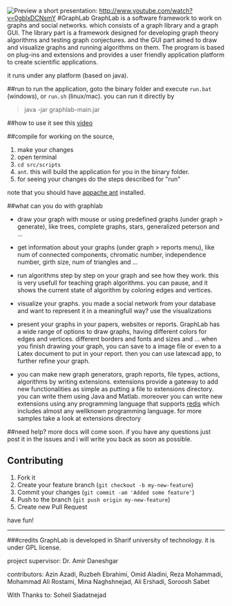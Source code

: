![Preview](https://github.com/azinazadi/GraphLab/raw/master/presentation/peterson.png)
a short presentation: http://www.youtube.com/watch?v=0gblxDCNsmY
#GraphLab
GraphLab is a software framework to work on graphs and social networks. which consists of a graph library and a graph GUI. The library part is a framework designed for developing graph theory algorithms and testing graph conjectures. and the GUI part aimed to draw and visualize graphs and running algorithms on them. The program is based on plug-ins and extensions and provides a user friendly application platform to create scientific applications.

it runs under any platform (based on java).

##run
to run the application, goto the binary folder and execute `run.bat` (windows), or `run.sh` (linux/mac).
you can run it directly by

> java -jar graphlab-main.jar

##how to use it
see this [video](http://www.youtube.com/watch?v=0gblxDCNsmY)

##compile
for working on the source, 

1. make your changes
2. open terminal
3. `cd src/scripts` 
4. `ant`. this will build the application for you in the binary folder.
5. for seeing your changes do the steps described for "run"

note that you should have [appache ant](http://ant.apache.org/) installed.

##what can you do with graphlab

* draw your graph with mouse or using predefined graphs (under graph > generate), like trees, complete graphs, stars, generalized peterson and ...
* get information about your graphs (under graph > reports menu), like num of connected components, chromatic number, independence number, girth size, num of triangles and ...
* run algorithms step by step on your graph and see how they work. this is very usefull for teaching graph algorithms. you can pause, and it shows the current state of algorithm by coloring edges and vertices.
* visualize your graphs. you made a social network from your database and want to represent it in a meaningfull way? use the visualizations
* present your graphs in your papers, websites or reports. GraphLab has a wide range of options to draw graphs, having different colors for edges and vertices. different borders and fonts and sizes and ... when you finish drawing your graph, you can save to a image file or even to a Latex document to put in your report. then you can use latexcad app, to further refine your graph.

* you can make new graph generators, graph reports, file types, actions, algorithms by writing extensions. extensions provide a gateway to add new functionalities as simple as putting a file to extensions directory. you can write them using Java and Matlab. moreover you can write new extensions using any programming language that supports [redis](http://redis.io/clients) which includes almost any wellknown programming language. for more samples take a look at extensions directory

##need help?
more docs will come soon. if you have any questions just post it in the issues and i will write you back as soon as possible.

## Contributing

1. Fork it
2. Create your feature branch (`git checkout -b my-new-feature`)
3. Commit your changes (`git commit -am 'Added some feature'`)
4. Push to the branch (`git push origin my-new-feature`)
5. Create new Pull Request

have fun!





---
###credits
GraphLab is developed in Sharif university of technology. it is under GPL license.

project supervisor:
Dr. Amir Daneshgar

contributors:
Azin Azadi,
Ruzbeh Ebrahimi,
Omid Aladini,
Reza Mohammadi,
Mohammad Ali Rostami,
Mina Naghshnejad,
Ali Ershadi,
Soroosh Sabet

With Thanks to: Soheil Siadatnejad